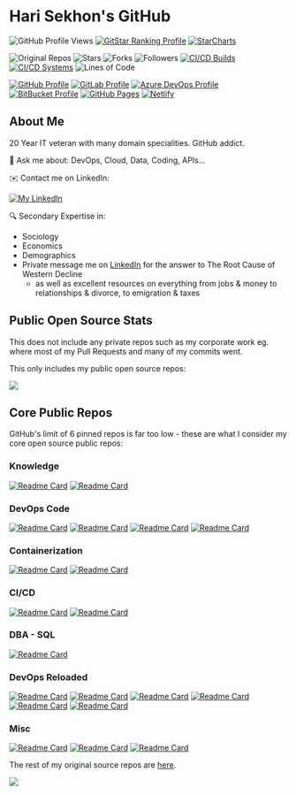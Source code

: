 # Hari Sekhon's GitHub

<!--
**HariSekhon/HariSekhon** is a ✨ _special_ ✨ repository because its `README.md` (this file) appears on your GitHub profile.

Here are some ideas to get you started:

- 🔭 I’m currently working on ...
- 🌱 I’m currently learning ...
- 👯 I’m looking to collaborate on ...
- 🤔 I’m looking for help with ...
- 💬 Ask me about ...
- 📫 How to reach me: ...
- 😄 Pronouns: ...
- ⚡ Fun fact: ...
-->

<!-- doesn't count views from other sites like GitLab, Azure DevOps or Bitbucket README or profile pages -->
![GitHub Profile Views](https://komarev.com/ghpvc/?username=your-github-username&color=blue&label=GitHub+Profile+Views)
[![GitStar Ranking Profile](https://img.shields.io/badge/GitStar%20Ranking%20By%20Repo%20Stars-Top_0.01%25-blue?logo=github)](https://gitstar-ranking.com/HariSekhon)
[![StarCharts](https://img.shields.io/badge/Star-Charts-blue?logo=github)](https://github.com/HariSekhon/DevOps-Bash-tools/blob/master/STARCHARTS.md)

![Original Repos](https://img.shields.io/badge/Repos-28-blue?logo=github)
![Stars](https://img.shields.io/badge/Stars-7583-blue?logo=github)
![Forks](https://img.shields.io/badge/Forks-2635-blue?logo=github)
![Followers](https://img.shields.io/badge/Followers-1562-blue?logo=github)
[![CI/CD Builds](https://img.shields.io/badge/CI%2FCD%20Builds-693-blue?logo=circleci)](https://harisekhon.github.io/CI-CD/)
[![CI/CD Systems](https://img.shields.io/badge/CI%2FCD%20Systems-23-blue?logo=circleci)](https://harisekhon.github.io/CI-CD/)
![Lines of Code](https://img.shields.io/badge/lines%20of%20code-292.3k-lightgrey?logo=codecademy)

[![GitHub Profile](https://img.shields.io/badge/GitHub-HariSekhon-2088FF?logo=github)](https://github.com/HariSekhon)
[![GitLab Profile](https://img.shields.io/badge/GitLab-HariSekhon-FCA121?logo=gitlab)](https://gitlab.com/HariSekhon)
[![Azure DevOps Profile](https://img.shields.io/badge/Azure%20DevOps-HariSekhon-0078D7?logo=azure%20devops)](https://dev.azure.com/harisekhon/GitHub)
[![BitBucket Profile](https://img.shields.io/badge/BitBucket-HariSekhon-0052CC?logo=bitbucket)](https://bitbucket.org/HariSekhon)
[![GitHub Pages](https://img.shields.io/badge/GitHub-Pages-2088FF?logo=github)](https://harisekhon.github.io/CI-CD/)
[![Netlify](https://img.shields.io/badge/Netlify-site-00C7B7?logo=netlify)](https://harisekhon.netlify.app/)

## About Me

20 Year IT veteran with many domain specialities. GitHub addict.

💬 Ask me about: DevOps, Cloud, Data, Coding, APIs...

✉️ Contact me on LinkedIn:

[![My LinkedIn](https://img.shields.io/badge/LinkedIn%20Profile-HariSekhon-blue?logo=linkedin)](https://www.linkedin.com/in/HariSekhon/)

🔍 Secondary Expertise in:

- Sociology
- Economics
- Demographics
- Private message me on [LinkedIn](https://www.linkedin.com/in/HariSekhon/)
for the answer to The Root Cause of Western Decline
  - as well as excellent resources on everything from jobs & money to relationships & divorce, to emigration & taxes

## Public Open Source Stats

This does not include any private repos such as my corporate work eg. where most of my Pull Requests and many of my
commits went.

This only includes my public open source repos:

![](https://github-readme-stats-sigma-lovat-93.vercel.app/api?username=HariSekhon&theme=algolia&show_icons=true&include_all_commits=true&hide=contribs,prs&custom_title=Hari+Sekhon%27s+Public+Open+Source+GitHub+Stats)

<!--
<a href="">
  <img
    height=135
    width=420
    align="center"
    src="https://github-readme-stats-sigma-lovat-93.vercel.app/api?username=HariSekhon&theme=algolia&show_icons=true&include_all_commits=true&hide=contribs,prs&custom_title=Hari+Sekhon%27s+Public+Open+Source+GitHub+Stats&bg_color=00000000"
  />
</a>
<a href="https://github.com/HariSekhon/Knowledge-Base">
  <img
    height=135
    width=420
    align="center"
    src="https://github-readme-stats.vercel.app/api/pin/?username=HariSekhon&repo=Knowledge-Base&theme=algolia&bg_color=00000000"
  />
</a>
-->

## Core Public Repos

GitHub's limit of 6 pinned repos is far too low - these are what I consider my core open source public repos:

### Knowledge

<!--
| Stars                                                                                                                                               | Repository                                                                                                                                                                                                                                                                                                                                     | Description                                                             |
|-----------------------------------------------------------------------------------------------------------------------------------------------------|------------------------------------------------------------------------------------------------------------------------------------------------------------------------------------------------------------------------------------------------------------------------------------------------------------------------------------------------|-------------------------------------------------------------------------|
| [![Knowledge-Base Stars](https://img.shields.io/github/stars/HariSekhon/Knowledge-Base?label=)](https://github.com/HariSekhon/Knowledge-Base)       | [![Knowledge-Base](https://img.shields.io/badge/Knowledge--Base-blue?logo=github&logoColor=white&labelColor=grey)](https://github.com/HariSekhon/Knowledge-Base)                                                                                                                                                                               | 20 years in IT, private knowledge base currently being ported to public |
| [![Diagrams-as-Code Stars](https://img.shields.io/github/stars/HariSekhon/Diagrams-as-Code?label=)](https://github.com/HariSekhon/Diagrams-as-Code) | [![Diagrams-as-Code](https://img.shields.io/badge/Diagrams--as--Code-blue?logo=github&logoColor=white&labelColor=grey)](https://github.com/HariSekhon/Diagrams-as-Code)                                                                                                                                                                        | Cloud & DevOps Architecture Diagrams from real world projects           |
-->

[![Readme Card](https://github-readme-stats.vercel.app/api/pin/?username=HariSekhon&repo=Knowledge-Base&theme=algolia&bg_color=00000000&description_lines_count=3)](https://github.com/HariSekhon/Knowledge-Base)
[![Readme Card](https://github-readme-stats.vercel.app/api/pin/?username=HariSekhon&repo=Diagrams-as-Code&theme=algolia&bg_color=00000000&description_lines_count=3)](https://github.com/HariSekhon/Diagrams-as-Code)

### DevOps Code

<!--
| Stars                                                                                                                                                        | Repository                                                                                                                                                                | Description                                                                                   |
|--------------------------------------------------------------------------------------------------------------------------------------------------------------|---------------------------------------------------------------------------------------------------------------------------------------------------------------------------|-----------------------------------------------------------------------------------------------|
| [![DevOps-Bash-tools Stars](https://img.shields.io/github/stars/HariSekhon/DevOps-Bash-tools?label=)](https://github.com/HariSekhon/DevOps-Bash-tools)       | [![DevOps-Bash-tools](https://img.shields.io/badge/DevOps--Bash-blue?logo=github&logoColor=white&labelColor=grey)](https://github.com/HariSekhon/DevOps-Bash-tools)       | 1000+ DevOps Bash Scripts for Cloud, Linux, Kubernetes, CI/CD, APIs, dot configs              |
| [![DevOps-Python-tools Stars](https://img.shields.io/github/stars/HariSekhon/DevOps-Python-tools?label=)](https://github.com/HariSekhon/DevOps-Python-tools) | [![DevOps-Python-tools](https://img.shields.io/badge/DevOps--Python-blue?logo=github&logoColor=white&labelColor=grey)](https://github.com/HariSekhon/DevOps-Python-tools) | 80+ DevOps & Data CLI Tools including Data converters and validators, Log & Config Anonymizer |
| [![DevOps-Perl-tools Stars](https://img.shields.io/github/stars/HariSekhon/DevOps-Perl-tools?label=)](https://github.com/HariSekhon/DevOps-Perl-tools)       | [![DevOps-Perl-tools](https://img.shields.io/badge/DevOps--Perl-blue?logo=github&logoColor=white&labelColor=grey)](https://github.com/HariSekhon/DevOps-Perl-tools)       | 25+ DevOps CLI Tools for Linux, Log & Config Anonymizer                                       |
| [![DevOps-Golang-tools Stars](https://img.shields.io/github/stars/HariSekhon/DevOps-Golang-tools?label=)](https://github.com/HariSekhon/DevOps-Golang-tools) | [![DevOps-Golang-tools](https://img.shields.io/badge/DevOps--Golang-blue?logo=github&logoColor=white&labelColor=grey)](https://github.com/HariSekhon/DevOps-Golang-tools) | A handful of DevOps Golang tools                                                              |
-->

[![Readme Card](https://github-readme-stats.vercel.app/api/pin/?username=HariSekhon&repo=DevOps-Bash-tools&theme=algolia&bg_color=00000000&description_lines_count=3)](https://github.com/HariSekhon/DevOps-Bash-tools)
[![Readme Card](https://github-readme-stats.vercel.app/api/pin/?username=HariSekhon&repo=DevOps-Python-tools&theme=algolia&bg_color=00000000&description_lines_count=3)](https://github.com/HariSekhon/DevOps-Python-tools)
[![Readme Card](https://github-readme-stats.vercel.app/api/pin/?username=HariSekhon&repo=DevOps-Perl-tools&theme=algolia&bg_color=00000000&description_lines_count=3)](https://github.com/HariSekhon/DevOps-Perl-tools)
[![Readme Card](https://github-readme-stats.vercel.app/api/pin/?username=HariSekhon&repo=DevOps-Golang-tools&theme=algolia&bg_color=00000000&description_lines_count=3)](https://github.com/HariSekhon/DevOps-Golang-tools)

<!--
[![Gist Card](https://github-readme-stats.vercel.app/api/gist?id=f8f551332440f1ca8897ff010e363e03)](https://gist.github.com/HariSekhon/f8f551332440f1ca8897ff010e363e03)
-->

### Containerization

<!--
| Stars                                                                                                                                                     | Repository                                                                                                                                                          | Description                                                                                                              |
|-----------------------------------------------------------------------------------------------------------------------------------------------------------|---------------------------------------------------------------------------------------------------------------------------------------------------------------------|--------------------------------------------------------------------------------------------------------------------------|
| [![Kubernetes-configs Stars](https://img.shields.io/github/stars/HariSekhon/Kubernetes-configs?label=)](https://github.com/HariSekhon/Kubernetes-configs) | [![Kubernetes-configs](https://img.shields.io/badge/Kubernetes-blue?logo=github&logoColor=white&labelColor=grey)](https://github.com/HariSekhon/Kubernetes-configs) | Advanced Kubernetes YAML configs for many apps<br />Kubernetes Best Practices, Tips & Tricks, Production-Ready Checklist |
| [![Dockerfiles Stars](https://img.shields.io/github/stars/HariSekhon/Dockerfiles?label=)](https://github.com/HariSekhon/Dockerfiles)                      | [![Dockerfiles](https://img.shields.io/badge/Dockerfiles-blue?logo=github&logoColor=white&labelColor=grey)](https://github.com/HariSekhon/Dockerfiles)              | 50+ DockerHub public images for Docker & Kubernetes - DevOps, CI/CD, Big Data & NoSQL                                    |
-->

[![Readme Card](https://github-readme-stats.vercel.app/api/pin/?username=HariSekhon&repo=Kubernetes-configs&theme=algolia&bg_color=00000000&description_lines_count=3)](https://github.com/HariSekhon/Kubernetes-configs)
[![Readme Card](https://github-readme-stats.vercel.app/api/pin/?username=HariSekhon&repo=Dockerfiles&theme=algolia&bg_color=00000000&description_lines_count=3)](https://github.com/HariSekhon/Dockerfiles)

### CI/CD

<!--
| Stars                                                                                                                                         | Repository                                                                                                                                                       | Description                                                                                                                                                            |
|-----------------------------------------------------------------------------------------------------------------------------------------------|------------------------------------------------------------------------------------------------------------------------------------------------------------------|------------------------------------------------------------------------------------------------------------------------------------------------------------------------|
| [![GitHub-Actions Stars](https://img.shields.io/github/stars/HariSekhon/GitHub-Actions?label=)](https://github.com/HariSekhon/GitHub-Actions) | [![GitHub-Actions](https://img.shields.io/badge/GitHub--Actions-blue?logo=github&logoColor=white&labelColor=grey)](https://github.com/HariSekhon/GitHub-Actions) | GitHub Actions Reusable Workflows<br/>GitHub Actions Master Template                                                                                                   |
| [![Jenkins Stars](https://img.shields.io/github/stars/HariSekhon/Jenkins?label=)](https://github.com/HariSekhon/Jenkins)                      | [![Jenkins](https://img.shields.io/badge/Jenkins-blue?logo=github&logoColor=white&labelColor=grey)](https://github.com/HariSekhon/Jenkins)                       | Advanced Jenkinsfile Master Template<br />Groovy Shared Library of reusable functions and pipelines for Cloud, Kubernetes, ArgoCD, Slack notifications, Terraform etc. |
-->

[![Readme Card](https://github-readme-stats.vercel.app/api/pin/?username=HariSekhon&repo=GitHub-Actions&theme=algolia&bg_color=00000000&description_lines_count=3)](https://github.com/HariSekhon/GitHub-Actions)
[![Readme Card](https://github-readme-stats.vercel.app/api/pin/?username=HariSekhon&repo=Jenkins&theme=algolia&bg_color=00000000&description_lines_count=3)](https://github.com/HariSekhon/Jenkins)

### DBA - SQL

<!--
| Stars                                                                                                                                | Repository                                                                                                                                     | Description                                                                                                                    |
|--------------------------------------------------------------------------------------------------------------------------------------|------------------------------------------------------------------------------------------------------------------------------------------------|--------------------------------------------------------------------------------------------------------------------------------|
| [![SQL-scripts Stars](https://img.shields.io/github/stars/HariSekhon/SQL-scripts?label=)](https://github.com/HariSekhon/SQL-scripts) | [![SQL-scripts](https://img.shields.io/badge/SQL-blue?logo=github&logoColor=white&labelColor=grey)](https://github.com/HariSekhon/SQL-scripts) | 100+ SQL Scripts - PostgreSQL, MySQL, Google BigQuery, MariaDB, AWS Athena<br/>DBA, Analytics, DevOps, performance engineering |
-->

[![Readme Card](https://github-readme-stats.vercel.app/api/pin/?username=HariSekhon&repo=SQL-scripts&theme=algolia&bg_color=00000000&description_lines_count=3)](https://github.com/HariSekhon/SQL-scripts)

### DevOps Reloaded

<!--
| Stars                                                                                                                                                        | Repository                                                                                                                                                                       | Description                                                                                                                      |
|--------------------------------------------------------------------------------------------------------------------------------------------------------------|----------------------------------------------------------------------------------------------------------------------------------------------------------------------------------|----------------------------------------------------------------------------------------------------------------------------------|
| [![Nagios-Plugins Stars](https://img.shields.io/github/stars/HariSekhon/Nagios-Plugins?label=)](https://github.com/HariSekhon/Nagios-Plugins)                | [![Nagios-Plugins](https://img.shields.io/badge/Nagios--Plugins-blue?logo=github&logoColor=white&labelColor=grey)](https://github.com/HariSekhon/Nagios-Plugins)                 | 450+ Nagios Plugins for DevOps, Big Data and Linux Infrastructure                                                                |
| [![Terraform Stars](https://img.shields.io/github/stars/HariSekhon/Terraform?label=)](https://github.com/HariSekhon/Terraform)                               | [![Terraform](https://img.shields.io/badge/Terraform-blue?logo=github&logoColor=white&labelColor=grey)](https://github.com/HariSekhon/Terraform)                                 | Terraform HCL code for AWS / GCP / Azure / GitHub management                                                                     |
| [![Packer-templates Stars](https://img.shields.io/github/stars/HariSekhon/Packer-templates?label=)](https://github.com/HariSekhon/Packer-templates)          | [![Packer-templates](https://img.shields.io/badge/Packer-blue?logo=github&logoColor=white&labelColor=grey)](https://github.com/HariSekhon/Packer-templates)                      | HashiCorp Packer templates for: Ubuntu, Debian, Redhat, Rocky Linux<br/>Automated installers: Kickstart, Preseed & AutoInstaller |
| [![Nagios-Plugin-Kafka Stars](https://img.shields.io/github/stars/HariSekhon/Nagios-Plugin-Kafka?label=)](https://github.com/HariSekhon/Nagios-Plugin-Kafka) | [![Nagios-Plugin-Kafka](https://img.shields.io/badge/Nagios--Plugin--Kafka-blue?logo=github&logoColor=white&labelColor=grey)](https://github.com/HariSekhon/Nagios-Plugin-Kafka) | Kafka API Nagios Plugin written in Scala with Kerberos support                                                                   |
| [![HAProxy-configs Stars](https://img.shields.io/github/stars/HariSekhon/HAProxy-configs?label=)](https://github.com/HariSekhon/HAProxy-configs)             | [![HAProxy-configs](https://img.shields.io/badge/HAProxy-blue?logo=github&logoColor=white&labelColor=grey)](https://github.com/HariSekhon/HAProxy-configs)                       | 80+ HAProxy Configs for DevOps, Big Data and NoSQL                                                                               |
| [![Templates Stars](https://img.shields.io/github/stars/HariSekhon/Templates?label=)](https://github.com/HariSekhon/Templates)                               | [![Templates](https://img.shields.io/badge/Templates-blue?logo=github&logoColor=white&labelColor=grey)](https://github.com/HariSekhon/Templates)                                 | 100+ DevOps Code & Config templates for many common open source technologies and programming languages                           |
-->

[![Readme Card](https://github-readme-stats.vercel.app/api/pin/?username=HariSekhon&repo=Nagios-Plugins&theme=algolia&bg_color=00000000&description_lines_count=3)](https://github.com/HariSekhon/Nagios-Plugins)
[![Readme Card](https://github-readme-stats.vercel.app/api/pin/?username=HariSekhon&repo=Terraform&theme=algolia&bg_color=00000000&description_lines_count=3)](https://github.com/HariSekhon/Terraform)
[![Readme Card](https://github-readme-stats.vercel.app/api/pin/?username=HariSekhon&repo=Packer-templates&theme=algolia&bg_color=00000000&description_lines_count=3)](https://github.com/HariSekhon/Packer-templates)
[![Readme Card](https://github-readme-stats.vercel.app/api/pin/?username=HariSekhon&repo=Nagios-Plugin-Kafka&theme=algolia&bg_color=00000000&description_lines_count=3)](https://github.com/HariSekhon/Nagios-Plugin-Kafka)
[![Readme Card](https://github-readme-stats.vercel.app/api/pin/?username=HariSekhon&repo=HAProxy-configs&theme=algolia&bg_color=00000000&description_lines_count=3)](https://github.com/HariSekhon/HAProxy-configs)
[![Readme Card](https://github-readme-stats.vercel.app/api/pin/?username=HariSekhon&repo=Templates&theme=algolia&bg_color=00000000&description_lines_count=3)](https://github.com/HariSekhon/Templates)

### Misc

<!--
| Stars                                                                                                                                                  | Repository                                                                                                                                                                                                                                                                                                                                     | Description                                                                                                                    |
|--------------------------------------------------------------------------------------------------------------------------------------------------------|------------------------------------------------------------------------------------------------------------------------------------------------------------------------------------------------------------------------------------------------------------------------------------------------------------------------------------------------|--------------------------------------------------------------------------------------------------------------------------------|
| [![Template-repo Stars](https://img.shields.io/github/stars/HariSekhon/Template-repo?label=)](https://github.com/HariSekhon/Template-repo)             | [![Templates-repo](https://img.shields.io/badge/Template--repo-blue?logo=github&logoColor=white&labelColor=grey)](https://github.com/HariSekhon/Template-repo)                                                                                                                                                                                 | Quickly create new Github repos containing Build and CI/CD configs                                                             |
| [![Spotify-tools Stars](https://img.shields.io/github/stars/HariSekhon/Spotify-tools?label=)](https://github.com/HariSekhon/Spotify-tools)             | [![Spotify-tools](https://img.shields.io/badge/Spotify--tools-blue?logo=github&logoColor=white&labelColor=grey)](https://github.com/HariSekhon/Spotify-tools)                                                                                                                                                                                  | Playlists Backups, Spotify CLI, URI translator, duplication detection / removal, API search queries, API automation etc.       |
| [![Spotify-playlists Stars](https://img.shields.io/github/stars/HariSekhon/Spotify-playlists?label=)](https://github.com/HariSekhon/Spotify-playlists) | [![Spotify-playlists](https://img.shields.io/badge/Spotify--playlists-blue?logo=github&logoColor=white&labelColor=grey)](https://github.com/HariSekhon/Spotify-playlists)<br />[![Spotify Profile](https://img.shields.io/badge/Spotify%20Profile-HariSekhon-brightgreen?logo=spotify&style=social)](https://open.spotify.com/user/harisekhon) | 240+ playlists, 36,000+ tracks - in both Spotify URI and human-readable formats. Spotify API tools are submodules of this repo |
-->

[![Readme Card](https://github-readme-stats.vercel.app/api/pin/?username=HariSekhon&repo=Template-repo&theme=algolia&bg_color=00000000&description_lines_count=3)](https://github.com/HariSekhon/Template-repo)
[![Readme Card](https://github-readme-stats.vercel.app/api/pin/?username=HariSekhon&repo=Spotify-tools&theme=algolia&bg_color=00000000&description_lines_count=3)](https://github.com/HariSekhon/Spotify-tools)
[![Readme Card](https://github-readme-stats.vercel.app/api/pin/?username=HariSekhon&repo=Spotify-playlists&theme=algolia&bg_color=00000000&description_lines_count=3)](https://github.com/HariSekhon/Spotify-playlists)

The rest of my original source repos are
[here](https://github.com/HariSekhon?tab=repositories&q=&type=source&language=&sort=stargazers).

<!-- 1x1 pixel counter to record hits -->
![](https://hit.yhype.me/github/profile?user_id=2211051)
